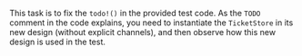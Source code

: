 This task is to fix the `todo!()` in the provided test code. 
As the `TODO` comment in the code explains, you need to instantiate the `TicketStore` in its new design (without explicit channels), and then observe how this new design is used in the test.


